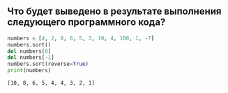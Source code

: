 ## Что будет выведено в результате выполнения следующего программного кода? 

```python
numbers = [4, 2, 8, 6, 5, 3, 10, 4, 100, 1, -7]
numbers.sort()
del numbers[0]
del numbers[-1]
numbers.sort(reverse=True)
print(numbers)
```

```
[10, 8, 6, 5, 4, 4, 3, 2, 1]
```